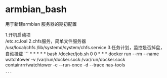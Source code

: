 # armbian_bash
 
用于新建armbian 服务器的期初配置

1.开机启动项    
    /etc.rc.loal
2.chfs服务，简单文件服务器  
    /usr/local/chfs
    /lib/systemd/system/chfs.service
3.任务计划，监控是否掉盘，自动挂载
    ```
    * * * * * bash /docker/job.sh 
0 0 * * *     docker run --rm --name watchtower   -v /var/run/docker.sock:/var/run/docker.sock containrrr/watchtower -c --run-once -d --trace  nas-tools

    ```
